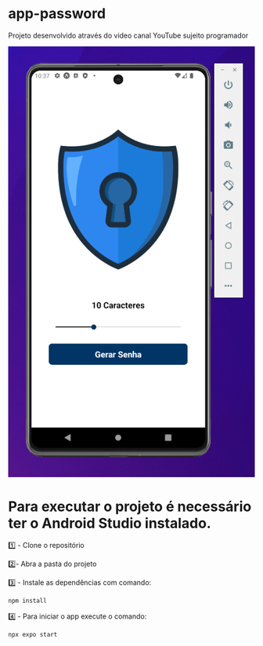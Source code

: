 # app-password
Projeto desenvolvido através do video canal YouTube sujeito programador

 <img src="./src/asset/Gerador de senhas mobile.png"/>

# Para executar o projeto é necessário ter o Android Studio instalado. 

1️⃣ - Clone o repositório 

2️⃣-  Abra a pasta do projeto

3️⃣ - Instale as dependências com comando: 

```sh
npm install 
```
4️⃣ - Para iniciar o app execute o comando:

```sh
npx expo start
```
